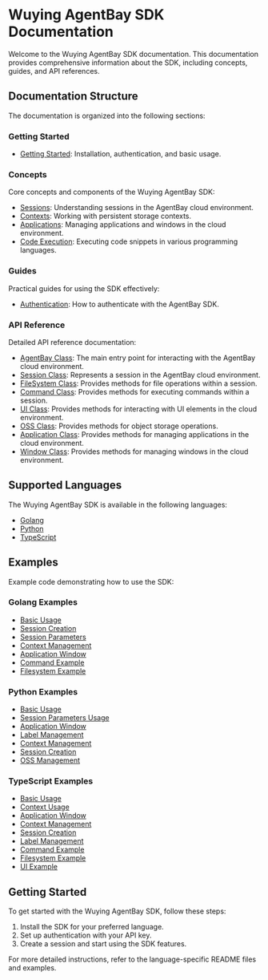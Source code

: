 # Wuying AgentBay SDK Documentation

Welcome to the Wuying AgentBay SDK documentation. This documentation provides comprehensive information about the SDK, including concepts, guides, and API references.

## Documentation Structure

The documentation is organized into the following sections:

### Getting Started

- [Getting Started](getting-started.md): Installation, authentication, and basic usage.

### Concepts

Core concepts and components of the Wuying AgentBay SDK:

- [Sessions](concepts/sessions.md): Understanding sessions in the AgentBay cloud environment.
- [Contexts](concepts/contexts.md): Working with persistent storage contexts.
- [Applications](concepts/applications.md): Managing applications and windows in the cloud environment.
- [Code Execution](concepts/code-execution.md): Executing code snippets in various programming languages.

### Guides

Practical guides for using the SDK effectively:

- [Authentication](guides/authentication.md): How to authenticate with the AgentBay SDK.

### API Reference

Detailed API reference documentation:

- [AgentBay Class](api-reference/agentbay.md): The main entry point for interacting with the AgentBay cloud environment.
- [Session Class](api-reference/session.md): Represents a session in the AgentBay cloud environment.
- [FileSystem Class](api-reference/filesystem.md): Provides methods for file operations within a session.
- [Command Class](api-reference/command.md): Provides methods for executing commands within a session.
- [UI Class](api-reference/ui.md): Provides methods for interacting with UI elements in the cloud environment.
- [OSS Class](api-reference/oss.md): Provides methods for object storage operations.
- [Application Class](api-reference/application.md): Provides methods for managing applications in the cloud environment.
- [Window Class](api-reference/window.md): Provides methods for managing windows in the cloud environment.

## Supported Languages

The Wuying AgentBay SDK is available in the following languages:

- [Golang](../golang/README.md)
- [Python](../python/README.md)
- [TypeScript](../typescript/README.md)

## Examples

Example code demonstrating how to use the SDK:

### Golang Examples

- [Basic Usage](../golang/examples/basic_usage/README.md)
- [Session Creation](../golang/examples/session_creation/README.md)
- [Session Parameters](../golang/examples/session_params/README.md)
- [Context Management](../golang/examples/context_management/README.md)
- [Application Window](../golang/examples/application_window/README.md)
- [Command Example](../golang/examples/command_example/README.md)
- [Filesystem Example](../golang/examples/filesystem_example/README.md)

### Python Examples

- [Basic Usage](../python/examples/basic_usage.py)
- [Session Parameters Usage](../python/examples/session_params_usage.py)
- [Application Window](../python/examples/application_window/README.md)
- [Label Management](../python/examples/label_management/README.md)
- [Context Management](../python/examples/context_management/README.md)
- [Session Creation](../python/examples/session_creation/README.md)
- [OSS Management](../python/examples/oss_management/README.md)

### TypeScript Examples

- [Basic Usage](../typescript/examples/basic-usage.ts)
- [Context Usage](../typescript/examples/context-usage.ts)
- [Application Window](../typescript/examples/application-window/README.md)
- [Context Management](../typescript/examples/context-management/README.md)
- [Session Creation](../typescript/examples/session-creation/README.md)
- [Label Management](../typescript/examples/label-management/README.md)
- [Command Example](../typescript/examples/command-example/README.md)
- [Filesystem Example](../typescript/examples/filesystem-example/README.md)
- [UI Example](../typescript/examples/ui-example/README.md)

## Getting Started

To get started with the Wuying AgentBay SDK, follow these steps:

1. Install the SDK for your preferred language.
2. Set up authentication with your API key.
3. Create a session and start using the SDK features.

For more detailed instructions, refer to the language-specific README files and examples.

